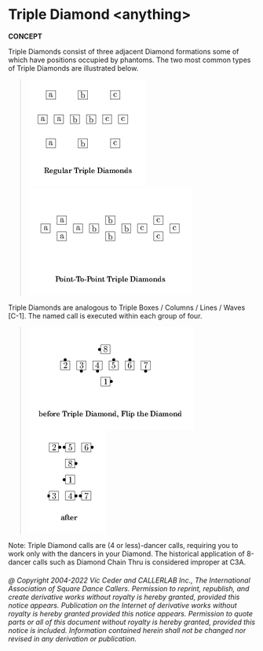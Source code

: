 
# Triple Diamond \<anything>
**CONCEPT**   

Triple Diamonds consist of three adjacent Diamond formations
some of which have positions occupied by phantoms.
The two most common types of Triple Diamonds are illustrated
below.

> 
> ![alt](triple_diamond-1.png)
> ![alt](triple_diamond-2.png)
> 

Triple Diamonds are analogous to
Triple Boxes / Columns / Lines / Waves [C-1].
The named call is executed within each group of four.

> 
> ![alt](triple_diamond-3.png)
> ![alt](triple_diamond-4.png)
> 

Note: Triple Diamond calls are (4 or less)-dancer calls, requiring
you to work only with the dancers in your Diamond. The historical
application of 8-dancer calls such as Diamond Chain Thru is
considered improper at C3A.

###### @ Copyright 2004-2022 Vic Ceder and CALLERLAB Inc., The International Association of Square Dance Callers. Permission to reprint, republish, and create derivative works without royalty is hereby granted, provided this notice appears. Publication on the Internet of derivative works without royalty is hereby granted provided this notice appears. Permission to quote parts or all of this document without royalty is hereby granted, provided this notice is included. Information contained herein shall not be changed nor revised in any derivation or publication.
